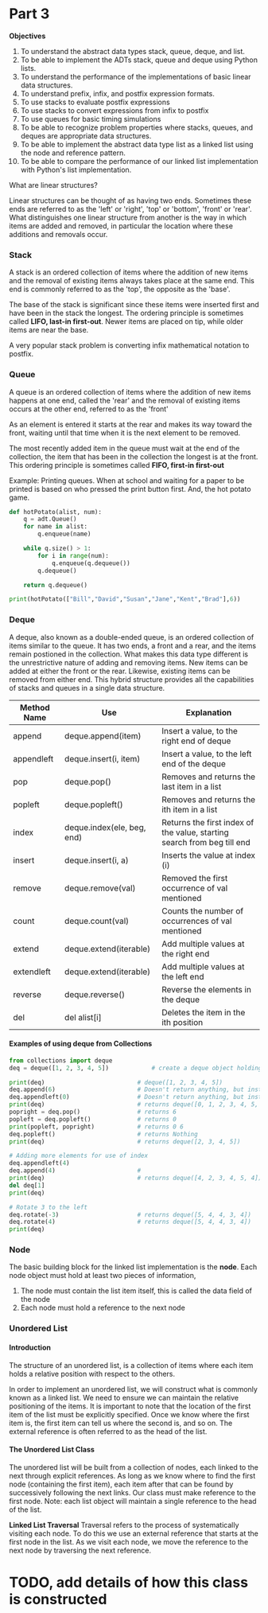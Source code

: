 # Part 3
**Objectives**
1. To understand the abstract data types stack, queue, deque, and list.
2. To be able to implement the ADTs stack, queue and deque using Python lists.
3. To understand the performance of the implementations of basic linear data structures.
4. To understand prefix, infix, and postfix expression formats.
5. To use stacks to evaluate postfix expressions
6. To use stacks to convert expressions from infix to postfix
7. To use queues for basic timing simulations
8. To be able to recognize problem properties where stacks, queues, and deques are appropriate data structures.
9. To be able to implement the abstract data type list as a linked list using the node and reference pattern.
10. To be able to compare the performance of our linked list implementation with Python's list implementation.


What are linear structures?

Linear structures can be thought of as having two ends. Sometimes these ends are referred to as the 'left'
or 'right', 'top' or 'bottom', 'front' or 'rear'. What distinguishes one linear structure from another
is the way in which items are added and removed, in particular the location where these additions and removals occur.

### Stack

A stack is an ordered collection of items where the addition of new items and the removal of existing items always takes
place at the same end. This end is commonly referred to as the 'top', the opposite as the 'base'.

The base of the stack is significant since these items were inserted first and have been in the stack the longest.
The ordering principle is sometimes called **LIFO, last-in first-out**. Newer items are placed on tip, while older
items are near the base.

A very popular stack problem is converting infix mathematical notation to postfix.


### Queue

A queue is an ordered collection of items where the addition of new items happens at one end,
called the 'rear' and the removal of existing items occurs at the other end, referred to as the 'front'

As an element is entered it starts at the rear and makes its way toward the front, waiting until that time when it
is the next element to be removed.

The most recently added item in the queue must wait at the end of the collection, the item that has been in the
collection the longest is at the front. This ordering principle is sometimes called **FIFO, first-in first-out**

Example: Printing queues. When at school and waiting for a paper to be printed is based on who pressed the
print button first. And, the hot potato game.

```python
def hotPotato(alist, num):
    q = adt.Queue()
    for name in alist:
        q.enqueue(name)

    while q.size() > 1:
        for i in range(num):
            q.enqueue(q.dequeue())
        q.dequeue()

    return q.dequeue()

print(hotPotato(["Bill","David","Susan","Jane","Kent","Brad"],6))
```

### Deque

A deque, also known as a double-ended queue, is an ordered collection of items similar to the queue. It has two ends, a front
and a rear, and the items remain postioned in the collection. What makes this data type different is
the unrestrictive nature of adding and removing items. New items can be added at either the front
or the rear. Likewise, existing items can be removed from either end. This hybrid structure
provides all the capabilities of stacks and queues in a single data structure.


| Method Name       | Use                       | Explanation                                                          |
|-------------------|---------------------------|----------------------------------------------------------------------|
| append            | deque.append(item)        | Insert a value, to the right end of deque |
| appendleft        | deque.insert(i, item)     | Insert a value, to the left end of the deque |
| pop               | deque.pop()               | Removes and returns the last item in a list |
| popleft           | deque.popleft()           | Removes and returns the ith item in a list |
| index             | deque.index(ele, beg, end)| Returns the first index of the value, starting search from beg till end |
| insert            | deque.insert(i, a)        | Inserts the value at index (i) |
| remove         | deque.remove(val)          | Removed the first occurrence of val mentioned |
| count          | deque.count(val)              | Counts the number of occurrences of val mentioned |
| extend         | deque.extend(iterable)               | Add multiple values at the right end |
| extendleft     | deque.extend(iterable)       | Add multiple values at the left end  |
| reverse        | deque.reverse()              | Reverse the elements in the deque    |
| del            | del alist[i]          | Deletes the item in the ith position           |



#### Examples of using deque from Collections

```python
from collections import deque
deq = deque([1, 2, 3, 4, 5])            # create a deque object holding [1, 2, 3, 4, 5]

print(deq)                          # deque([1, 2, 3, 4, 5])
deq.append(6)                       # Doesn't return anything, but instead adds 6 to the right, shown below
deq.appendleft(0)                   # Doesn't return anything, but instead adds 0 to the left, shown below
print(deq)                          # returns deque([0, 1, 2, 3, 4, 5, 6])
popright = deq.pop()                # returns 6
popleft = deq.popleft()             # returns 0
print(popleft, popright)            # returns 0 6
deq.popleft()                       # returns Nothing
print(deq)                          # returns deque([2, 3, 4, 5])

# Adding more elements for use of index
deq.appendleft(4)
deq.append(4)                       #
print(deq)                          # returns deque([4, 2, 3, 4, 5, 4])
del deq[1]
print(deq)

# Rotate 3 to the left
deq.rotate(-3)                      # returns deque([5, 4, 4, 3, 4])
deq.rotate(4)                       # returns deque([5, 4, 4, 3, 4])
print(deq)
```

### Node

The basic building block for the linked list implementation is the **node**.
Each node object must hold at least two pieces of information,
1. The node must contain the list item itself, this is called the data field of the node
2. Each node must hold a reference to the next node

### Unordered List

#### Introduction
The structure of an unordered list, is a collection of items where
each item holds a relative position with respect to the others.

In order to implement an unordered list, we will construct what is
commonly known as a linked list. We need to ensure we can maintain
the relative positioning of the items. It is important to note that
the location of the first item of the list must be explicitly specified.
Once we know where the first item is, the first item can tell us where
the second is, and so on. The external reference is often referred to
as the head of the list.

#### The Unordered List Class

The unordered list will be built from a collection of nodes, each linked
to the next through explicit references. As long as we know where to find
the first node (containing the first item), each item after that can be
found by successively following the next links. Our class must make
reference to the first node. Note: each list object will maintain a single
reference to the head of the list.

**Linked List Traversal**
Traversal refers to the process of systematically visiting each node.
To do this we use an external reference that starts at the first node
in the list. As we visit each node, we move the reference to the next
node by traversing the next reference.

# TODO, add details of how this class is constructed


